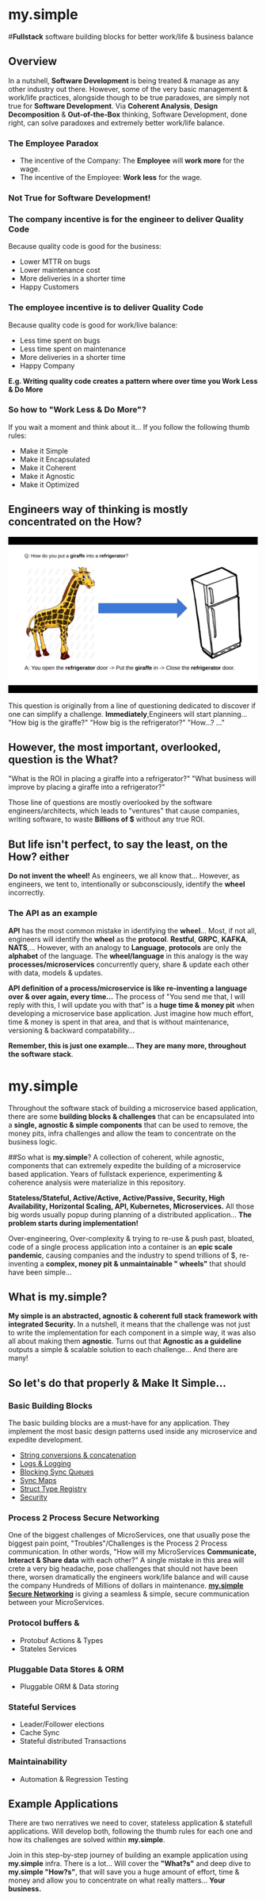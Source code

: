 # my.simple
#**Fullstack** software building blocks for better work/life & business balance
## Overview
In a nutshell, **Software Development** is being treated & manage as any other industry out there.
However, some of the very basic management & work/life practices, alongside though to be true paradoxes, are simply not true for **Software Development**.
Via **Coherent Analysis**, **Design Decomposition** & **Out-of-the-Box** thinking, Software Development, done right, can solve paradoxes and extremely better work/life balance.

### The Employee Paradox
* The incentive of the Company: The **Employee** will **work more** for the wage.
* The incentive of the Employee: **Work less** for the wage.

### Not True for Software Development! 
### The company incentive is for the engineer to deliver Quality Code
Because quality code is good for the business:
* Lower MTTR on bugs
* Lower maintenance cost
* More deliveries in a shorter time
* Happy Customers

### The employee incentive is to deliver Quality Code
Because quality code is good for work/live balance:
* Less time spent on bugs
* Less time spent on maintenance
* More deliveries in a shorter time
* Happy Company

**E.g. Writing quality code creates a pattern where over time you Work Less & Do More**

### So how to "Work Less & Do More"?
If you wait a moment and think about it... If you follow the following thumb rules:
* Make it Simple
* Make it Encapsulated
* Make it Coherent
* Make it Agnostic
* Make it Optimized

## Engineers way of thinking is mostly concentrated on the **How?**
![alt text](https://github.com/saichler/my.simple/blob/main/girrafe.png)

This question is originally from a line of questioning dedicated to discover if one can simplify a challenge. 
**Immediately**,Engineers will start planning... "How big is the giraffe?" "How big is the refrigerator?" "How...? ..."
## However, the most important, overlooked, question is the **What?**
"What is the ROI in placing a giraffe into a refrigerator?" 
"What business will improve by placing a giraffe into a refrigerator?"

Those line of questions are mostly overlooked by the software engineers/architects, 
which leads to "ventures" that cause companies, writing software, to waste **Billions of $** without any true ROI.

## But life isn't perfect, to say the least, on the **How?** either
**Do not invent the wheel!** As engineers, we all know that... However, as engineers, we tent to, intentionally or subconsciously, identify the **wheel** incorrectly.
### The API as an example
**API** has the most common mistake in identifying the **wheel**... 
Most, if not all, engineers will identify the **wheel** as the **protocol**. **Restful**, **GRPC**, **KAFKA**, **NATS**,... 
However, with an analogy to **Language**, **protocols** are only the **alphabet** of the language.
The **wheel/language** in this analogy is the way **processes/microservices** concurrently query, share & update each other with data, models & updates.

**API definition of a process/microservice is like re-inventing a language over & over again, every time...**
The process of "You send me that, I will reply with this, I will update you with that" is a **huge time & money pit** when developing a microservice base application.
Just imagine how much effort, time & money is spent in that area, and that is without maintenance, versioning & backward compatability...

**Remember, this is just one example... They are many more, throughout the software stack**.

# my.simple 
Throughout the software stack of building a microservice based application, 
there are some **building blocks & challenges** that can be encapsulated into
a **single, agnostic & simple components** that can be used to remove, the money pits, infra challenges
and allow the team to concentrate on the business logic.

##So what is **my.simple**?
A collection of coherent, while agnostic, components that can extremely expedite the building of a microservice based application.
Years of fullstack experience, experimenting & coherence analysis were materialize in this repository.


**Stateless/Stateful, Active/Active, Active/Passive, Security, High Availability, Horizontal Scaling, API, Kubernetes,
Microservices.** All those big words usually popup during planning of a distributed application...
**The problem starts during implementation!**

Over-engineering, Over-complexity & trying to re-use & push past, bloated, code of a single process application into a
container is an **epic scale pandemic**,
causing companies and the industry to spend trillions of $, re-inventing a **complex, money pit & unmaintainable "
wheels"** that should have been simple...

## What is my.simple?
**My simple is an abstracted, agnostic & coherent full stack framework with integrated Security.** 
In a nutshell, it means that the challenge was not just to write the implementation for each component in a simple way, it was also all about making them **agnostic**.
Turns out that **Agnostic as a guideline** outputs a simple & scalable solution to each challenge... And there are many!

## So let's do that properly & Make It Simple... 

### Basic Building Blocks
The basic building blocks are a must-have for any application. 
They implement the most basic design patterns used inside any microservice and expedite development.
* [String conversions & concatenation](https://github.com/saichler/my.simple/tree/main/go/utils/strng)
* [Logs & Logging](https://github.com/saichler/my.simple/tree/main/go/utils/logs)
* [Blocking Sync Queues](https://github.com/saichler/my.simple/tree/main/go/utils/queues)
* [Sync Maps](https://github.com/saichler/my.simple/tree/main/go/utils/maps)
* [Struct Type Registry](https://github.com/saichler/my.simple/tree/main/go/utils/registry)
* [Security](https://github.com/saichler/my.simple/tree/main/go/security)

### Process 2 Process Secure Networking
One of the biggest challenges of MicroServices, one that usually pose the biggest pain point, "Troubles"/Challenges is the Process 2 Process communication.
In other words, "How will my MicroServices **Communicate, Interact & Share data** with each other?"
A single mistake in this area will crete a very big headache, pose challenges that should not have been there, worsen dramatically the engineers work/life balance and will cause the company Hundreds of Millions of dollars in maintenance.
**[my.simple Secure Networking](https://github.com/saichler/my.simple/tree/main/go/net)** is giving a seamless & simple, secure communication between your MicroServices.

### Protocol buffers & 

* Protobuf Actions & Types
* Stateles Services

### Pluggable Data Stores & ORM

* Pluggable ORM & Data storing

### Stateful Services

* Leader/Follower elections
* Cache Sync
* Stateful distributed Transactions

### Maintainability

* Automation & Regression Testing

## Example Applications ##

There are two nerratives we need to cover, stateless application & statefull applications.
Will develop both, following the thumb rules for each one and how its challenges are solved within **my.simple**.

Join in this step-by-step journey of building an example application using **my.simple** infra. There is a lot... Will
cover the **"What?s"** and deep dive to **my.simple "How?s"**, that will save you a huge amount of effort, time & money
and allow you to concentrate on what really matters... **Your business.**